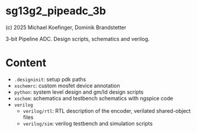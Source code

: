 # sg13g2_pipeadc_3b
(c) 2025 Michael Koefinger, Dominik Brandstetter

3-bit Pipeline ADC. Design scripts, schematics and verilog.

# Content
- `.designinit`: setup pdk paths
- `xschemrc`: custom mosfet device annotation
- `python`: system level design and gm/Id design scripts
- `xschem`: schematics and testbench schematics with ngspice code
- `verilog`
  - `verilog/rtl`: RTL description of the encoder, verilated shared-object files
  - `verilog/sim`: verilog testbench and simulation scripts
